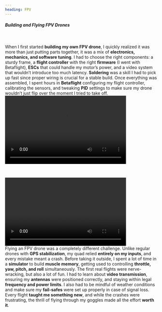 ```yaml
---
heading: FPV
---
```


##### Building and Flying FPV Drones

&nbsp;
&nbsp;

<div clasName='paragraphWrapper'>
  When I first started <b>building my own FPV drone</b>, I quickly realized it was more than just putting parts together, it was a mix of <b>electronics, mechanics, and software tuning</b>. I had to choose the right components: a sturdy frame, a <b>flight controller</b> with the right <b>firmware</b> (I went with Betaflight), <b>ESCs</b> that could handle my motor’s power, and a video system that wouldn’t introduce too much latency. <b>Soldering</b> was a skill I had to pick up fast since proper wiring is crucial for a stable build. Once everything was assembled, I spent hours in <b>Betaflight</b> configuring my flight controller, calibrating the sensors, and tweaking <b>PID</b> settings to make sure my drone wouldn’t just flip over the moment I tried to take off.

  <video width="400" height="225" autoPlay loop>
    <source src="/public//Soldering.webm" type="video/webm" />
  </video>

</div>

&nbsp;

<video width="400" height="225" autoPlay loop>
  <source src="/public//FPV.webm" type="video/webm" />
</video>

<div clasName='paragraphWrapper'>
  Flying an FPV drone was a completely different challenge. Unlike regular drones with <b>GPS stabilization</b>, my quad relied <b>entirely on my inputs</b>, and every mistake meant a crash. Before taking it outside, I spent a lot of time in a <b>simulator</b> to build <b>muscle memory</b>, getting used to controlling <b>throttle, yaw, pitch, and roll</b> simultaneously. The first real flights were nerve-wracking, but also a lot of fun. I had to learn about <b>video transmission</b>, ensuring my <b>antennas</b> were positioned correctly, and staying within legal <b>frequency and power limits</b>. I also had to be mindful of weather conditions and make sure my <b>fail-safes</b> were set up properly in case of signal loss. Every flight <b>taught me something new</b>, and while the crashes were frustrating, the thrill of flying through my goggles made all the effort <b>worth it</b>.
</div>
